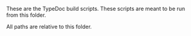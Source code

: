These are the TypeDoc build scripts. These scripts are meant to be run from this folder.

All paths are relative to this folder.
